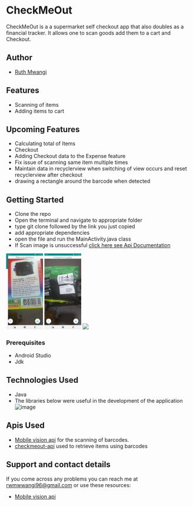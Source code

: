 # CheckMeOut

CheckMeOut is a a supermarket self checkout app that also doubles as a financial tracker. It allows one to scan goods add them to a cart and Checkout.

## Author
- [Ruth Mwangi](https://github.com/Ruth-Mwangi)

## Features
* Scanning of items
* Adding items to cart

## Upcoming Features
* Calculating total of Items
* Checkout
* Adding Checkout data to the Expense feature
* Fix issue of scanning same item multiple times
* Maintain data in recyclerview when switching of view occurs and reset recyclerview after checkout
* drawing a rectangle around the barcode when detected

## Getting Started

* Clone the repo
* Open the terminal and navigate to appropriate folder
* type git clone followed by the link you just copied
* add appropriate dependencies
* open the file and run the MainActivity.java class
* If Scan image is unsuccessful [click here see Api Documentation](https://checkmeout-api.herokuapp.com/)<br />

<img src="images/crayons.jpg" width="100"> 
<img src="images/crisps.jpg" width="100">
<img src="images/oil.jpg" width="100">
 
### Prerequisites

* Android Studio
* Jdk

## Technologies Used
* Java 
* The libraries below were useful in the development of the application <br />
 ![image](https://user-images.githubusercontent.com/22973263/83426797-63572200-a438-11ea-806d-e374c8386669.png)
 
 
 
 
## Apis Used
* [Mobile vision api](https://developers.google.com/vision/android/barcodes-overview) for the scanning of barcodes.
* [checkmeout-api](https://checkmeout-api.herokuapp.com/) used to retrieve items using barcodes


## Support and contact details
If you come across any problems you can reach me at rwmwwangi96@gmail.com or use these resources:
* [Mobile vision api](https://developers.google.com/vision/android/barcodes-overview)




